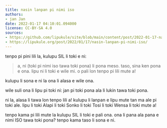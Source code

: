 ```yaml
---
title: nasin lanpan pi nimi iso
authors:
- jan Jan
date: 2022-01-17 04:10:01.094000
license: CC-BY-SA 4.0
sources:
- https://github.com/lipukule/site/blob/main/content/post/2022-01-17-nasin-lanpan-pi-nimi-iso.md
- https://lipukule.org/post/2022/01/17/nasin-lanpan-pi-nimi-iso/
---
```


tenpo pi pini lili la, kulupu SIL li toki e ni:

> a, ni (toki pi nimi iso tawa toki pona) li pona meso. taso, sina ken pona e ona. lipu ni li toki e wile mi. o pali lon tenpo pi lili mute a!

kulupu li sona e ni la ona li alasa e wile ona.

wile suli ona li lipu pi toki ni: jan pi toki pona ala li lukin tawa toki pona.

ni la, alasa li tawa lon tenpo lili a! kulupu li lanpan e lipu mute tan ma ale pi toki ale. lipu li toki Alapi li toki Sonko li toki Tosi li toki Wensa li toki mute a!

tenpo kama pi lili mute la kulupu SIL li toki e pali ona. ona li pana ala pana e nimi ISO tawa toki pona? tenpo kama taso li sona e ni.